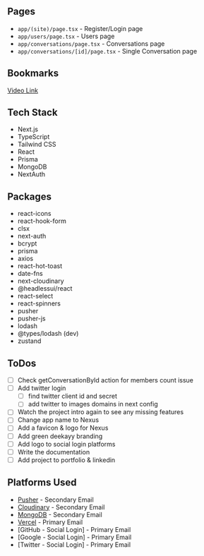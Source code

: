 ## Pages

- `app/(site)/page.tsx` - Register/Login page
- `app/users/page.tsx` - Users page
- `app/conversations/page.tsx` - Conversations page
- `app/conversations/[id]/page.tsx` - Single Conversation page

## Bookmarks

[Video Link](https://youtu.be/PGPGcKBpAk8)

## Tech Stack

- Next.js
- TypeScript
- Tailwind CSS
- React
- Prisma
- MongoDB
- NextAuth

## Packages

- react-icons
- react-hook-form
- clsx
- next-auth
- bcrypt
- prisma
- axios
- react-hot-toast
- date-fns
- next-cloudinary
- @headlessui/react
- react-select
- react-spinners
- pusher
- pusher-js
- lodash
- @types/lodash (dev)
- zustand

## ToDos

- [ ] Check getConversationById action for members count issue
- [ ] Add twitter login
  - [ ] find twitter client id and secret
  - [ ] add twitter to images domains in next config
- [ ] Watch the project intro again to see any missing features
- [ ] Change app name to Nexus
- [ ] Add a favicon & logo for Nexus
- [ ] Add green deekayy branding
- [ ] Add logo to social login platforms
- [ ] Write the documentation
- [ ] Add project to portfolio & linkedin

## Platforms Used

- [Pusher](https://pusher.com/) - Secondary Email
- [Cloudinary](https://cloudinary.com/) - Secondary Email
- [MongoDB](https://www.mongodb.com/) - Secondary Email
- [Vercel](https://vercel.com/) - Primary Email
- [GitHub - Social Login] - Primary Email
- [Google - Social Login] - Primary Email
- [Twitter - Social Login] - Primary Email
